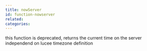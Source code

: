 ```yaml
---
title: nowServer
id: function-nowserver
related:
categories:
---
```


this function is deprecated, returns the current time on the server independend on lucee timezone definition